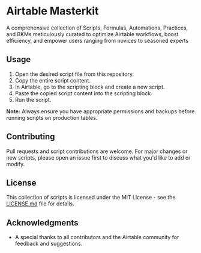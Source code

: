 # Airtable Masterkit

A comprehensive collection of Scripts, Formulas, Automations, Practices, and BKMs meticulously curated to optimize Airtable workflows, boost efficiency, and empower users ranging from novices to seasoned experts

## Usage

1. Open the desired script file from this repository.
2. Copy the entire script content.
3. In Airtable, go to the scripting block and create a new script.
4. Paste the copied script content into the scripting block.
5. Run the script.

**Note:** Always ensure you have appropriate permissions and backups before running scripts on production tables.

## Contributing

Pull requests and script contributions are welcome. For major changes or new scripts, please open an issue first to discuss what you'd like to add or modify.

## License

This collection of scripts is licensed under the MIT License - see the [LICENSE.md](LICENSE.md) file for details.

## Acknowledgments

- A special thanks to all contributors and the Airtable community for feedback and suggestions.
